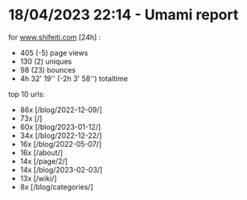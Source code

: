 # 18/04/2023 22:14 - Umami report
for www.shifeiti.com [24h] :

 - 405 (-5) page views
 - 130 (2) uniques
 - 98 (23) bounces
 - 4h 32' 19'' (-2h 3' 58'') totaltime


top 10 urls:
 - 86x [/blog/2022-12-09/]
 - 73x [/]
 - 60x [/blog/2023-01-12/]
 - 34x [/blog/2022-12-22/]
 - 16x [/blog/2022-05-07/]
 - 16x [/about/]
 - 14x [/page/2/]
 - 14x [/blog/2023-02-03/]
 - 13x [/wiki/]
 - 8x [/blog/categories/]



